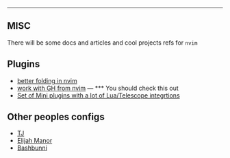 ---------
MISC
---------

There will be some docs and articles and cool projects refs for `nvim`

## Plugins
* [better folding in nvim](https://essais.co/better-folding-in-neovim/)
* [work with GH from nvim](https://github.com/pwntester/octo.nvim) — *** You should check this out
* [Set of Mini plugins with a lot of Lua/Telescope integrtions](https://github.com/echasnovski/mini.nvim/blob/main/lua/mini/fuzzy.lua#L154)


## Other peoples configs
* [TJ](https://github.com/tjdevries/config_manager/blob/master/xdg_config/nvim/lua/tj/plugins.lua)
* [Elijah Manor](https://github.com/elijahmanor/dotfiles/blob/master/nvim/.config/nvim/init.vim)
* [Bashbunni](https://github.com/bashbunni/dotfiles/blob/mac/.config/nvim/init.lua)
